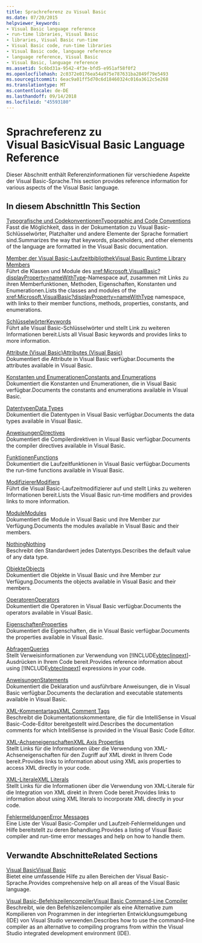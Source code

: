 ```yaml
---
title: Sprachreferenz zu Visual Basic
ms.date: 07/20/2015
helpviewer_keywords:
- Visual Basic language reference
- run-time libraries, Visual Basic
- libraries, Visual Basic run-time
- Visual Basic code, run-time libraries
- Visual Basic code, language reference
- language reference, Visual Basic
- Visual Basic, language reference
ms.assetid: 5c6bd31a-9542-4f3e-bfd5-e951af58f0f2
ms.openlocfilehash: 2c0372e0176ea54a975e787631ba2849f79e5493
ms.sourcegitcommit: 6eac9a01ff5d70c6d18460324c016a3612c5e268
ms.translationtype: MT
ms.contentlocale: de-DE
ms.lasthandoff: 09/14/2018
ms.locfileid: "45593180"
---
```

# <a name="visual-basic-language-reference"></a><span data-ttu-id="d91a4-102">Sprachreferenz zu Visual Basic</span><span class="sxs-lookup"><span data-stu-id="d91a4-102">Visual Basic Language Reference</span></span>
<span data-ttu-id="d91a4-103">Dieser Abschnitt enthält Referenzinformationen für verschiedene Aspekte der Visual Basic-Sprache.</span><span class="sxs-lookup"><span data-stu-id="d91a4-103">This section provides reference information for various aspects of the Visual Basic language.</span></span>  
  
## <a name="in-this-section"></a><span data-ttu-id="d91a4-104">In diesem Abschnitt</span><span class="sxs-lookup"><span data-stu-id="d91a4-104">In This Section</span></span>  
 [<span data-ttu-id="d91a4-105">Typografische und Codekonventionen</span><span class="sxs-lookup"><span data-stu-id="d91a4-105">Typographic and Code Conventions</span></span>](../../visual-basic/language-reference/typographic-and-code-conventions.md)  
 <span data-ttu-id="d91a4-106">Fasst die Möglichkeit, dass in der Dokumentation zu Visual Basic-Schlüsselwörter, Platzhalter und andere Elemente der Sprache formatiert sind.</span><span class="sxs-lookup"><span data-stu-id="d91a4-106">Summarizes the way that keywords, placeholders, and other elements of the language are formatted in the Visual Basic documentation.</span></span>  
  
 [<span data-ttu-id="d91a4-107">Member der Visual Basic-Laufzeitbibliothek</span><span class="sxs-lookup"><span data-stu-id="d91a4-107">Visual Basic Runtime Library Members</span></span>](../../visual-basic/language-reference/runtime-library-members.md)  
 <span data-ttu-id="d91a4-108">Führt die Klassen und Module des <xref:Microsoft.VisualBasic?displayProperty=nameWithType>-Namespace auf, zusammen mit Links zu ihren Memberfunktionen, Methoden, Eigenschaften, Konstanten und Enumerationen.</span><span class="sxs-lookup"><span data-stu-id="d91a4-108">Lists the classes and modules of the <xref:Microsoft.VisualBasic?displayProperty=nameWithType> namespace, with links to their member functions, methods, properties, constants, and enumerations.</span></span>  
  
 [<span data-ttu-id="d91a4-109">Schlüsselwörter</span><span class="sxs-lookup"><span data-stu-id="d91a4-109">Keywords</span></span>](../../visual-basic/language-reference/keywords/index.md)  
 <span data-ttu-id="d91a4-110">Führt alle Visual Basic-Schlüsselwörter und stellt Link zu weiteren Informationen bereit.</span><span class="sxs-lookup"><span data-stu-id="d91a4-110">Lists all Visual Basic keywords and provides links to more information.</span></span>  
  
 [<span data-ttu-id="d91a4-111">Attribute (Visual Basic)</span><span class="sxs-lookup"><span data-stu-id="d91a4-111">Attributes (Visual Basic)</span></span>](../../visual-basic/language-reference/attributes.md)  
 <span data-ttu-id="d91a4-112">Dokumentiert die Attribute in Visual Basic verfügbar.</span><span class="sxs-lookup"><span data-stu-id="d91a4-112">Documents the attributes available in Visual Basic.</span></span>  
  
 [<span data-ttu-id="d91a4-113">Konstanten und Enumerationen</span><span class="sxs-lookup"><span data-stu-id="d91a4-113">Constants and Enumerations</span></span>](../../visual-basic/language-reference/constants-and-enumerations.md)  
 <span data-ttu-id="d91a4-114">Dokumentiert die Konstanten und Enumerationen, die in Visual Basic verfügbar.</span><span class="sxs-lookup"><span data-stu-id="d91a4-114">Documents the constants and enumerations available in Visual Basic.</span></span>  
  
 [<span data-ttu-id="d91a4-115">Datentypen</span><span class="sxs-lookup"><span data-stu-id="d91a4-115">Data Types</span></span>](../../visual-basic/language-reference/data-types/index.md)  
 <span data-ttu-id="d91a4-116">Dokumentiert die Datentypen in Visual Basic verfügbar.</span><span class="sxs-lookup"><span data-stu-id="d91a4-116">Documents the data types available in Visual Basic.</span></span>  
  
 [<span data-ttu-id="d91a4-117">Anweisungen</span><span class="sxs-lookup"><span data-stu-id="d91a4-117">Directives</span></span>](../../visual-basic/language-reference/directives/index.md)  
 <span data-ttu-id="d91a4-118">Dokumentiert die Compilerdirektiven in Visual Basic verfügbar.</span><span class="sxs-lookup"><span data-stu-id="d91a4-118">Documents the compiler directives available in Visual Basic.</span></span>  
  
 [<span data-ttu-id="d91a4-119">Funktionen</span><span class="sxs-lookup"><span data-stu-id="d91a4-119">Functions</span></span>](../../visual-basic/language-reference/functions/index.md)  
 <span data-ttu-id="d91a4-120">Dokumentiert die Laufzeitfunktionen in Visual Basic verfügbar.</span><span class="sxs-lookup"><span data-stu-id="d91a4-120">Documents the run-time functions available in Visual Basic.</span></span>  
  
 [<span data-ttu-id="d91a4-121">Modifizierer</span><span class="sxs-lookup"><span data-stu-id="d91a4-121">Modifiers</span></span>](../../visual-basic/language-reference/modifiers/index.md)  
 <span data-ttu-id="d91a4-122">Führt die Visual Basic-Laufzeitmodifizierer auf und stellt Links zu weiteren Informationen bereit.</span><span class="sxs-lookup"><span data-stu-id="d91a4-122">Lists the Visual Basic run-time modifiers and provides links to more information.</span></span>  
  
 [<span data-ttu-id="d91a4-123">Module</span><span class="sxs-lookup"><span data-stu-id="d91a4-123">Modules</span></span>](../../visual-basic/language-reference/modules.md)  
 <span data-ttu-id="d91a4-124">Dokumentiert die Module in Visual Basic und ihre Member zur Verfügung.</span><span class="sxs-lookup"><span data-stu-id="d91a4-124">Documents the modules available in Visual Basic and their members.</span></span>  
  
 [<span data-ttu-id="d91a4-125">Nothing</span><span class="sxs-lookup"><span data-stu-id="d91a4-125">Nothing</span></span>](../../visual-basic/language-reference/nothing.md)  
 <span data-ttu-id="d91a4-126">Beschreibt den Standardwert jedes Datentyps.</span><span class="sxs-lookup"><span data-stu-id="d91a4-126">Describes the default value of any data type.</span></span>  
  
 [<span data-ttu-id="d91a4-127">Objekte</span><span class="sxs-lookup"><span data-stu-id="d91a4-127">Objects</span></span>](../../visual-basic/language-reference/objects/index.md)  
 <span data-ttu-id="d91a4-128">Dokumentiert die Objekte in Visual Basic und ihre Member zur Verfügung.</span><span class="sxs-lookup"><span data-stu-id="d91a4-128">Documents the objects available in Visual Basic and their members.</span></span>  
  
 [<span data-ttu-id="d91a4-129">Operatoren</span><span class="sxs-lookup"><span data-stu-id="d91a4-129">Operators</span></span>](../../visual-basic/language-reference/operators/index.md)  
 <span data-ttu-id="d91a4-130">Dokumentiert die Operatoren in Visual Basic verfügbar.</span><span class="sxs-lookup"><span data-stu-id="d91a4-130">Documents the operators available in Visual Basic.</span></span>  
  
 [<span data-ttu-id="d91a4-131">Eigenschaften</span><span class="sxs-lookup"><span data-stu-id="d91a4-131">Properties</span></span>](../../visual-basic/language-reference/properties.md)  
 <span data-ttu-id="d91a4-132">Dokumentiert die Eigenschaften, die in Visual Basic verfügbar.</span><span class="sxs-lookup"><span data-stu-id="d91a4-132">Documents the properties available in Visual Basic.</span></span>  
  
 [<span data-ttu-id="d91a4-133">Abfragen</span><span class="sxs-lookup"><span data-stu-id="d91a4-133">Queries</span></span>](../../visual-basic/language-reference/queries/index.md)  
 <span data-ttu-id="d91a4-134">Stellt Verweisinformationen zur Verwendung von [!INCLUDE[vbteclinqext](~/includes/vbteclinqext-md.md)]-Ausdrücken in Ihrem Code bereit.</span><span class="sxs-lookup"><span data-stu-id="d91a4-134">Provides reference information about using [!INCLUDE[vbteclinqext](~/includes/vbteclinqext-md.md)] expressions in your code.</span></span>  
  
 [<span data-ttu-id="d91a4-135">Anweisungen</span><span class="sxs-lookup"><span data-stu-id="d91a4-135">Statements</span></span>](../../visual-basic/language-reference/statements/index.md)  
 <span data-ttu-id="d91a4-136">Dokumentiert die Deklaration und ausführbare Anweisungen, die in Visual Basic verfügbar.</span><span class="sxs-lookup"><span data-stu-id="d91a4-136">Documents the declaration and executable statements available in Visual Basic.</span></span>  
  
 [<span data-ttu-id="d91a4-137">XML-Kommentartags</span><span class="sxs-lookup"><span data-stu-id="d91a4-137">XML Comment Tags</span></span>](../../visual-basic/language-reference/xmldoc/index.md)  
 <span data-ttu-id="d91a4-138">Beschreibt die Dokumentationskommentare, die für die IntelliSense in Visual Basic-Code-Editor bereitgestellt wird.</span><span class="sxs-lookup"><span data-stu-id="d91a4-138">Describes the documentation comments for which IntelliSense is provided in the Visual Basic Code Editor.</span></span>  
  
 [<span data-ttu-id="d91a4-139">XML-Achseneigenschaften</span><span class="sxs-lookup"><span data-stu-id="d91a4-139">XML Axis Properties</span></span>](../../visual-basic/language-reference/xml-axis/index.md)  
 <span data-ttu-id="d91a4-140">Stellt Links für die Informationen über die Verwendung von XML-Achseneigenschaften für den Zugriff auf XML direkt in Ihrem Code bereit.</span><span class="sxs-lookup"><span data-stu-id="d91a4-140">Provides links to information about using XML axis properties to access XML directly in your code.</span></span>  
  
 [<span data-ttu-id="d91a4-141">XML-Literale</span><span class="sxs-lookup"><span data-stu-id="d91a4-141">XML Literals</span></span>](../../visual-basic/language-reference/xml-literals/index.md)  
 <span data-ttu-id="d91a4-142">Stellt Links für die Informationen über die Verwendung von XML-Literale für die Integration von XML direkt in Ihrem Code bereit.</span><span class="sxs-lookup"><span data-stu-id="d91a4-142">Provides links to information about using XML literals to incorporate XML directly in your code.</span></span>  
  
 [<span data-ttu-id="d91a4-143">Fehlermeldungen</span><span class="sxs-lookup"><span data-stu-id="d91a4-143">Error Messages</span></span>](../../visual-basic/language-reference/error-messages/index.md)  
 <span data-ttu-id="d91a4-144">Eine Liste der Visual Basic-Compiler und Laufzeit-Fehlermeldungen und Hilfe bereitstellt zu deren Behandlung.</span><span class="sxs-lookup"><span data-stu-id="d91a4-144">Provides a listing of Visual Basic compiler and run-time error messages and help on how to handle them.</span></span>  
  
## <a name="related-sections"></a><span data-ttu-id="d91a4-145">Verwandte Abschnitte</span><span class="sxs-lookup"><span data-stu-id="d91a4-145">Related Sections</span></span>  
 [<span data-ttu-id="d91a4-146">Visual Basic</span><span class="sxs-lookup"><span data-stu-id="d91a4-146">Visual Basic</span></span>](../../visual-basic/index.md)  
 <span data-ttu-id="d91a4-147">Bietet eine umfassende Hilfe zu allen Bereichen der Visual Basic-Sprache.</span><span class="sxs-lookup"><span data-stu-id="d91a4-147">Provides comprehensive help on all areas of the Visual Basic language.</span></span>  
  
 [<span data-ttu-id="d91a4-148">Visual Basic-Befehlszeilencompiler</span><span class="sxs-lookup"><span data-stu-id="d91a4-148">Visual Basic Command-Line Compiler</span></span>](../../visual-basic/reference/command-line-compiler/index.md)  
 <span data-ttu-id="d91a4-149">Beschreibt, wie den Befehlszeilencompiler als eine Alternative zum Kompilieren von Programmen in der integrierten Entwicklungsumgebung (IDE) von Visual Studio verwenden.</span><span class="sxs-lookup"><span data-stu-id="d91a4-149">Describes how to use the command-line compiler as an alternative to compiling programs from within the Visual Studio integrated development environment (IDE).</span></span>
